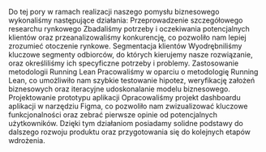 Do tej pory w ramach realizacji naszego pomysłu biznesowego wykonaliśmy
następujące działania:
Przeprowadzenie szczegółowego researchu rynkowego
Zbadaliśmy potrzeby i oczekiwania potencjalnych klientów oraz przeanalizowaliśmy
konkurencję, co pozwoliło nam lepiej zrozumieć otoczenie rynkowe.
Segmentacja klientów
Wyodrębniliśmy kluczowe segmenty odbiorców, do których kierujemy nasze
rozwiązanie, oraz określiliśmy ich specyficzne potrzeby i problemy.
Zastosowanie metodologii Running Lean
Pracowaliśmy w oparciu o metodologię Running Lean, co umożliwiło nam szybkie
testowanie hipotez, weryfikację założeń biznesowych oraz iteracyjne udoskonalanie
modelu biznesowego.
Projektowanie prototypu aplikacji
Opracowaliśmy projekt dashboardu aplikacji w narzędziu Figma, co pozwoliło nam
zwizualizować kluczowe funkcjonalności oraz zebrać pierwsze opinie od potencjalnych
użytkowników.
Dzięki tym działaniom posiadamy solidne podstawy do dalszego rozwoju produktu
oraz przygotowania się do kolejnych etapów wdrożenia.
